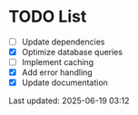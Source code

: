 # TODO List

- [ ] Update dependencies
- [x] Optimize database queries
- [ ] Implement caching
- [x] Add error handling
- [x] Update documentation

Last updated: 2025-06-19 03:12
